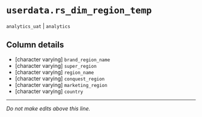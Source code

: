 # `userdata.rs_dim_region_temp`
`analytics_uat` | `analytics`

## Column details
* [character varying] `brand_region_name`
* [character varying] `super_region`
* [character varying] `region_name`
* [character varying] `conquest_region`
* [character varying] `marketing_region`
* [character varying] `country`

-------------------------------------------------------------------------------
*Do not make edits above this line.*
